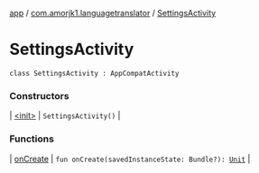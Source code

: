 [app](../../index.md) / [com.amorjk1.languagetranslator](../index.md) / [SettingsActivity](./index.md)

# SettingsActivity

`class SettingsActivity : AppCompatActivity`

### Constructors

| [&lt;init&gt;](-init-.md) | `SettingsActivity()` |

### Functions

| [onCreate](on-create.md) | `fun onCreate(savedInstanceState: Bundle?): `[`Unit`](https://kotlinlang.org/api/latest/jvm/stdlib/kotlin/-unit/index.html) |

